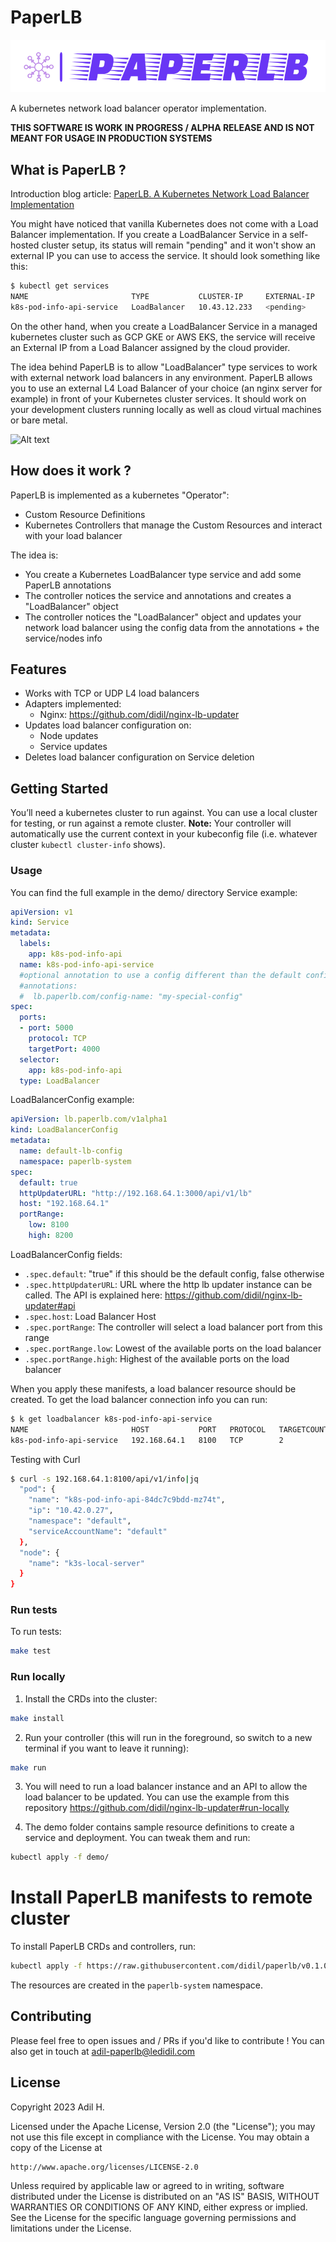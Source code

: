 # PaperLB

![Alt text](logo-color.png?raw=true "PaperLB Logo")

A kubernetes network load balancer operator implementation.


**THIS SOFTWARE IS WORK IN PROGRESS / ALPHA RELEASE AND IS NOT MEANT FOR USAGE IN PRODUCTION SYSTEMS**

## What is PaperLB ?
Introduction blog article: [PaperLB. A Kubernetes Network Load Balancer Implementation](https://didil.medium.com/paperlb-fc4c28a82acb) 

You might have noticed that vanilla Kubernetes does not come with a Load Balancer implementation. If you create a LoadBalancer Service in a self-hosted cluster setup, its status will remain "pending" and it won't show an external IP you can use to access the service. It should look something like this:

````bash
$ kubectl get services
NAME                       TYPE           CLUSTER-IP     EXTERNAL-IP   PORT(S)          AGE
k8s-pod-info-api-service   LoadBalancer   10.43.12.233   <pending>     5000:31767/TCP   6s
`````

On the other hand, when you create a LoadBalancer Service in a managed kubernetes cluster such as GCP GKE or AWS EKS, the service will receive an External IP from a Load Balancer assigned by the cloud provider.

The idea behind PaperLB is to allow "LoadBalancer" type services to work with external network load balancers in any environment. PaperLB allows you to use an external L4 Load Balancer of your choice (an nginx server for example) in front of your Kubernetes cluster services. It should work on your development clusters running locally as well as cloud virtual machines or bare metal.

![Alt text](paperlb-archi.png?raw=true "PaperLB Architecture")

## How does it work ?
PaperLB is implemented as a kubernetes "Operator": 
- Custom Resource Definitions
- Kubernetes Controllers that manage the Custom Resources and interact with your load balancer 

The idea is:

- You create a Kubernetes LoadBalancer type service and add some PaperLB annotations
- The controller notices the service and annotations and creates a "LoadBalancer" object
- The controller notices the "LoadBalancer" object and updates your network load balancer using the config data from the annotations + the service/nodes info

## Features
- Works with TCP or UDP L4 load balancers
- Adapters implemented:
  - Nginx: https://github.com/didil/nginx-lb-updater
- Updates load balancer configuration on:
  - Node updates
  - Service updates
- Deletes load balancer configuration on Service deletion

## Getting Started
You’ll need a kubernetes cluster to run against. You can use a local cluster for testing, or run against a remote cluster.
**Note:** Your controller will automatically use the current context in your kubeconfig file (i.e. whatever cluster `kubectl cluster-info` shows).

### Usage
You can find the full example in the demo/ directory
Service example:
````yaml
apiVersion: v1
kind: Service
metadata:
  labels:
    app: k8s-pod-info-api
  name: k8s-pod-info-api-service
  #optional annotation to use a config different than the default config
  #annotations: 
  #  lb.paperlb.com/config-name: "my-special-config"  
spec:
  ports:
  - port: 5000
    protocol: TCP
    targetPort: 4000
  selector:
    app: k8s-pod-info-api
  type: LoadBalancer
  ````

LoadBalancerConfig example:
````yaml
apiVersion: lb.paperlb.com/v1alpha1
kind: LoadBalancerConfig
metadata:
  name: default-lb-config
  namespace: paperlb-system
spec:
  default: true
  httpUpdaterURL: "http://192.168.64.1:3000/api/v1/lb"
  host: "192.168.64.1"
  portRange: 
    low: 8100
    high: 8200
````

LoadBalancerConfig fields:
- `.spec.default`: "true" if this should be the default config, false otherwise
- `.spec.httpUpdaterURL`: URL where the http lb updater instance can be called. The API is explained here: https://github.com/didil/nginx-lb-updater#api
- `.spec.host`: Load Balancer Host
- `.spec.portRange`: The controller will select a load balancer port from this range  
- `.spec.portRange.low`: Lowest of the available ports on the load balancer 
- `.spec.portRange.high`: Highest of the available ports on the load balancer 

When you apply these manifests, a load balancer resource should be created. To get the load balancer connection info you can run:
````bash
$ k get loadbalancer k8s-pod-info-api-service
NAME                       HOST           PORT   PROTOCOL   TARGETCOUNT   STATUS
k8s-pod-info-api-service   192.168.64.1   8100   TCP        2             READY
````

Testing with Curl
````bash
$ curl -s 192.168.64.1:8100/api/v1/info|jq
  "pod": {
    "name": "k8s-pod-info-api-84dc7c9bdd-mz74t",
    "ip": "10.42.0.27",
    "namespace": "default",
    "serviceAccountName": "default"
  },
  "node": {
    "name": "k3s-local-server"
  }
}
````


### Run tests
To run tests:
```sh
make test
```

### Run locally
1. Install the CRDs into the cluster:

```sh
make install
```

2. Run your controller (this will run in the foreground, so switch to a new terminal if you want to leave it running):

```sh
make run
```

3. You will need to run a load balancer instance and an API to allow the load balancer to be updated. You can use the example from this repository https://github.com/didil/nginx-lb-updater#run-locally 

4. The demo folder contains sample resource definitions to create a service and deployment. You can tweak them and run:
```sh
kubectl apply -f demo/ 
```

# Install PaperLB manifests to remote cluster
To install PaperLB CRDs and controllers, run:
````bash
kubectl apply -f https://raw.githubusercontent.com/didil/paperlb/v0.1.0/config/manifests/paperlb.yaml
````
The resources are created in the `paperlb-system` namespace.

## Contributing
Please feel free to open issues and / PRs if you'd like to contribute ! You can also get in touch at adil-paperlb@ledidil.com

## License

Copyright 2023 Adil H.

Licensed under the Apache License, Version 2.0 (the "License");
you may not use this file except in compliance with the License.
You may obtain a copy of the License at

    http://www.apache.org/licenses/LICENSE-2.0

Unless required by applicable law or agreed to in writing, software
distributed under the License is distributed on an "AS IS" BASIS,
WITHOUT WARRANTIES OR CONDITIONS OF ANY KIND, either express or implied.
See the License for the specific language governing permissions and
limitations under the License.

